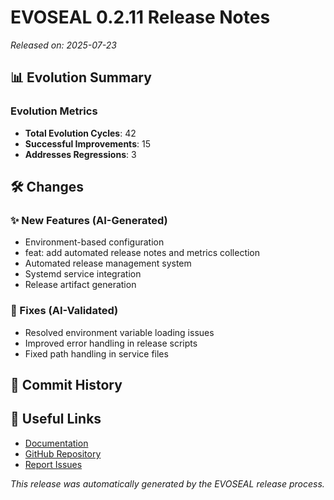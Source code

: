 # EVOSEAL 0.2.11 Release Notes

*Released on: 2025-07-23*

## 📊 Evolution Summary

### Evolution Metrics
- **Total Evolution Cycles**: 42
- **Successful Improvements**: 15
- **Addresses Regressions**: 3

## 🛠️ Changes

### ✨ New Features (AI-Generated)
- Environment-based configuration
- feat: add automated release notes and metrics collection
- Automated release management system
- Systemd service integration
- Release artifact generation

### 🐛 Fixes (AI-Validated)
- Resolved environment variable loading issues
- Improved error handling in release scripts
- Fixed path handling in service files

## 📝 Commit History

## 🔗 Useful Links
- [Documentation](https://sha888.github.io/EVOSEAL/)
- [GitHub Repository](https://github.com/SHA888/EVOSEAL)
- [Report Issues](https://github.com/SHA888/EVOSEAL/issues)

*This release was automatically generated by the EVOSEAL release process.*